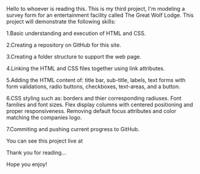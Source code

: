 Hello to whoever is reading this. This is my third project, I'm modeling a survey form for an entertainment facility called The Great Wolf Lodge. This project will demonstrate the following skills:

1.Basic understanding and execution of HTML and CSS.

2.Creating a repository on GitHub for this site.

3.Creating a folder structure to support the web page.

4.Linking the HTML and CSS files together using link attributes.

5.Adding the HTML content of: title bar, sub-title, labels, text forms with form validations, radio buttons, checkboxes, text-areas, and a button.

6.CSS styling such as: borders and thier corresponding radiuses. Font families and font sizes. Flex display columns with centered positioning and proper responsiveness. Removing default focus attributes and color matching the companies logo.

7.Commiting and pushing current progress to GitHub.

You can see this project live at 

Thank you for reading...

Hope you enjoy!
